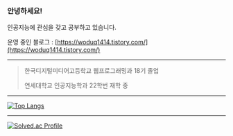 ### 안녕하세요!

인공지능에 관심을 갖고 공부하고 있습니다.


운영 중인 블로그 : [https://woduq1414.tistory.com/](https://woduq1414.tistory.com/)

---

>한국디지털미디어고등학교 웹프로그래밍과 18기 졸업
>
>연세대학교 인공지능학과 22학번 재학 중

---


[![Top Langs](https://github-readme-stats.vercel.app/api/top-langs/?username=woduq1414&layout=compact)](https://github.com/anuraghazra/github-readme-stats)

---

[![Solved.ac Profile](http://mazassumnida.wtf/api/v2/generate_badge?boj=woduq1414)](https://solved.ac/woduq1414/)
